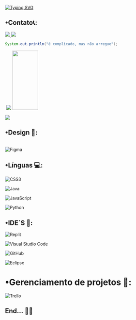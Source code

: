 [![Typing SVG](https://readme-typing-svg.herokuapp.com/?color=F8F8FF&size=35&center=true&vCenter=true&width=1000&lines=•+Welcome+to+My+Profile🤾+•)](https://git.io/typing-svg)
 
  
## •Contato📞: 

<div aling="center">
  
 <a href="mailto: gerdsoncosta999@gmail.com" target="_blank"><img src= "https://img.shields.io/badge/Gmail-D14836?style=for-the-badge&logo=gmail&logoColor=white" />
 <a href="https://www.instagram.com/only.gc_/" target="_blank"><img src="https://img.shields.io/badge/-Instagram-%23E4405F?style=for-the-badge&logo=instagram&logoColor=white" />

 </div>

```java
System.out.println("é complicado, mas não arregue");
```
   
 <img align="center"> 
  
  <img src="https://github-readme-stats.vercel.app/api?username=onlygc&show_icons=true&theme=tokyonight" />
  
   <img width="41%" height="195px" src="https://github-readme-stats.vercel.app/api/top-langs/?username=onlygc&layout=compact&hide_border=true&title_color=F8F8FF&text_color=00bfbf&bg_color=000000" />
  
  <img src="https://github-profile-trophy.vercel.app/?username=onlygc&theme=dark&row=2&no-bg=true&column=3&margin- 
  w=15&margin-h=15" />

  </img>





## •Design 🎨:

<div style="display: inline_block"><br/>
<img aling="center" alt="Figma" src="https://img.shields.io/badge/figma-%23F24E1E.svg?style=for-the-badge&logo=figma&logoColor=white" />
  </div>



## •Línguas 💻:

![CSS3](https://img.shields.io/badge/css3-%231572B6.svg?style=for-the-badge&logo=css3&logoColor=white)

![Java](https://img.shields.io/badge/java-%23ED8B00.svg?style=for-the-badge&logo=openjdk&logoColor=white)
 
![JavaScript](https://img.shields.io/badge/javascript-%23323330.svg?style=for-the-badge&logo=javascript&logoColor=%23F7DF1E)
  
 ![Python](https://img.shields.io/badge/python-3670A0?style=for-the-badge&logo=python&logoColor=ffdd54)

 

## •IDE`S 🧰:

![Replit](https://img.shields.io/badge/Replit-DD1200?style=for-the-badge&logo=Replit&logoColor=white)

![Visual Studio Code](https://img.shields.io/badge/Visual%20Studio%20Code-0078d7.svg?style=for-the-badge&logo=visual-studio-code&logoColor=white)

![GitHub](https://img.shields.io/badge/github-%23121011.svg?style=for-the-badge&logo=github&logoColor=white)

![Eclipse](https://img.shields.io/badge/Eclipse-2C2255?style=for-the-badge&logo=eclipse&logoColor=white) 



# •Gerenciamento de projetos 🧰:

![Trello](https://img.shields.io/badge/Trello-%23026AA7.svg?style=for-the-badge&logo=Trello&logoColor=white)

 ## End... 🙌🏾
